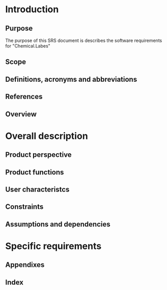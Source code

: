 # Introduction
## Purpose
The purpose of this SRS document is describes the software requirements for "Chemical.Labes" 
## Scope
## Definitions, acronyms and abbreviations
## References
## Overview
# Overall description
## Product perspective
## Product functions
## User characteristcs
## Constraints
## Assumptions and dependencies
# Specific requirements
## Appendixes
## Index

